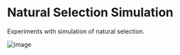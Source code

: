# Natural Selection Simulation

Experiments with simulation of natural selection.

![image](https://user-images.githubusercontent.com/21002038/79501749-3b059680-8037-11ea-832a-3b262f202a85.png)


